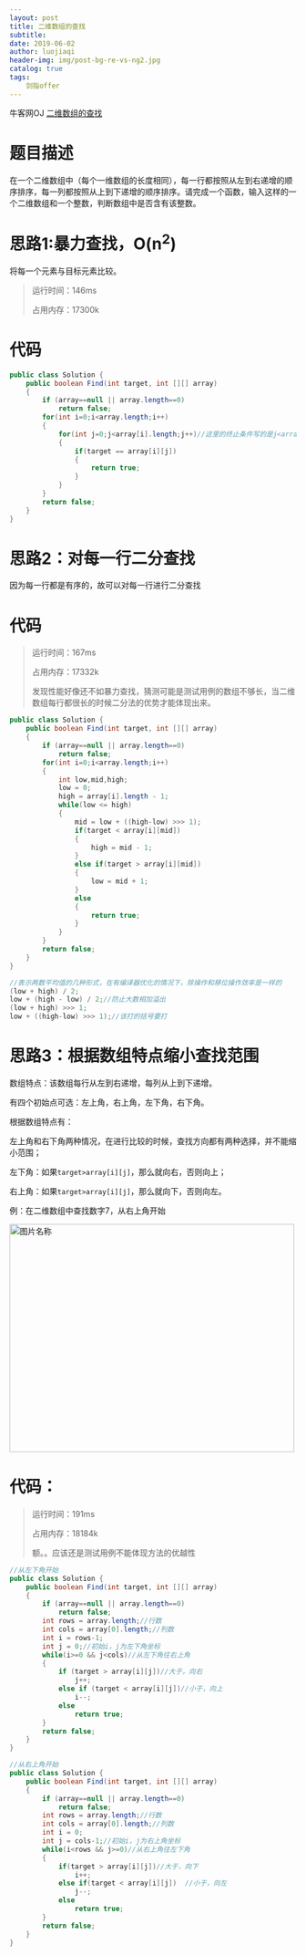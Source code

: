 ```yaml
---
layout: post                          
title: 二维数组的查找                               
subtitle:                             
date: 2019-06-02                      
author: luojiaqi                      
header-img: img/post-bg-re-vs-ng2.jpg 
catalog: true                         
tags:                                 
    剑指offer                              
---
```


牛客网OJ [二维数组的查找](<https://www.nowcoder.com/practice/abc3fe2ce8e146608e868a70efebf62e?tpId=13&tqId=11154&tPage=1&rp=1&ru=/ta/coding-interviews&qru=/ta/coding-interviews/question-ranking>)

# 题目描述

在一个二维数组中（每个一维数组的长度相同），每一行都按照从左到右递增的顺序排序，每一列都按照从上到下递增的顺序排序。请完成一个函数，输入这样的一个二维数组和一个整数，判断数组中是否含有该整数。

# 思路1:暴力查找，O(n<sup>2</sup>)

将每一个元素与目标元素比较。

> 运行时间：146ms
>
> 占用内存：17300k

# 代码

```java
public class Solution {
    public boolean Find(int target, int [][] array)
    {
        if (array==null || array.length==0)
            return false;
        for(int i=0;i<array.length;i++)
        {
            for(int j=0;j<array[i].length;j++)//这里的终止条件写的是j<array[i].length,如果每个一维数组长度不同也没关系
            {								
                if(target == array[i][j])
                {
                    return true;
                }
            }
        }
        return false;
    }
}
```

# 思路2：对每一行二分查找

因为每一行都是有序的，故可以对每一行进行二分查找

# 代码

> 运行时间：167ms
>
> 占用内存：17332k
>
> 发现性能好像还不如暴力查找，猜测可能是测试用例的数组不够长，当二维数组每行都很长的时候二分法的优势才能体现出来。

```java
public class Solution {
    public boolean Find(int target, int [][] array)
    {
        if (array==null || array.length==0)
            return false;
        for(int i=0;i<array.length;i++)
        {
            int low,mid,high;
            low = 0;
            high = array[i].length - 1;
            while(low <= high)
            {
                mid = low + ((high-low) >>> 1);
                if(target < array[i][mid])
                {
                    high = mid - 1;
                }
                else if(target > array[i][mid])
                {
                    low = mid + 1;
                }
                else
                {
                    return true;
                }
            }
        }
        return false;
    }
}
```

```java
//表示两数平均值的几种形式，在有编译器优化的情况下，除操作和移位操作效率是一样的
(low + high) / 2;
low + (high - low) / 2;//防止大数相加溢出
(low + high) >>> 1;
low + ((high-low) >>> 1);//该打的括号要打
```



# 思路3：根据数组特点缩小查找范围

数组特点：该数组每行从左到右递增，每列从上到下递增。

有四个初始点可选：左上角，右上角，左下角，右下角。

根据数组特点有：

左上角和右下角两种情况，在进行比较的时候，查找方向都有两种选择，并不能缩小范围；

左下角：如果`target>array[i][j]`，那么就向右，否则向上；

右上角：如果`target>array[i][j]`，那么就向下，否则向左。

例：在二维数组中查找数字7，从右上角开始

<img src="https://images0.cnblogs.com/blog2015/381412/201508/172208065662896.jpg" width = "500" height = "400" alt="图片名称" align=center />



# 代码：

> 运行时间：191ms
>
> 占用内存：18184k
>
> 额。。应该还是测试用例不能体现方法的优越性

```java
//从左下角开始
public class Solution {
    public boolean Find(int target, int [][] array)
    {
        if (array==null || array.length==0)
        	return false;
        int rows = array.length;//行数
        int cols = array[0].length;//列数
        int i = rows-1;
        int j = 0;//初始i，j为左下角坐标
        while(i>=0 && j<cols)//从左下角往右上角
        {
            if (target > array[i][j])//大于，向右
                j++;
            else if (target < array[i][j])//小于，向上
                i--;
            else
                return true;
        }
        return false;
    }
}
```



```java
//从右上角开始
public class Solution {
    public boolean Find(int target, int [][] array) 
    {
        if (array==null || array.length==0)
            return false;
        int rows = array.length;//行数
        int cols = array[0].length;//列数
        int i = 0;
        int j = cols-1;//初始i，j为右上角坐标
        while(i<rows && j>=0)//从右上角往左下角
        {
            if(target > array[i][j])//大于，向下
                i++;
            else if(target < array[i][j])  //小于，向左       
                j--;
            else
                return true;
        }
        return false;
    }
}
```

